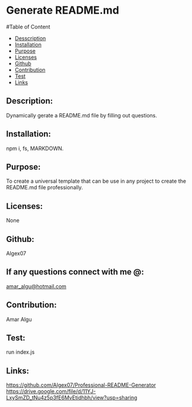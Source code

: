 # Generate README.md
 

  
  

  

  #Table of Content
  * [Desscription](#description)
  * [Installation](#installation)
  * [Purpose](#purpose)
  * [Licenses](#licenses)
  * [Github](#github)
  * [Contribution](#contribution)
  * [Test](#test)
  * [Links](#links)

  ## Description:
  Dynamically gerate a README.md file by filling out questions.
 
  ## Installation:
  npm i, fs, MARKDOWN.

  ## Purpose:
  To create a universal template that can be use in any project to create the README.md file professionally.

  ## Licenses:
  None

  ## Github:
  Algex07

  ## If any questions connect with me @:
  amar_algu@hotmail.com

  ## Contribution:
  Amar Algu

  ## Test:
  run index.js

  ## Links:
  https://github.com/Algex07/Professional-README-Generator
  https://drive.google.com/file/d/11YJ-LxySmZD_tNu4z5p3fE6MvEtidhbh/view?usp=sharing